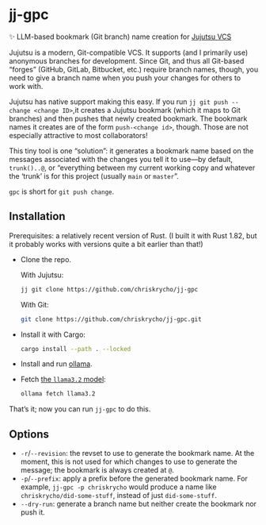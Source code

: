 # jj-gpc

✨ LLM-based bookmark (Git branch) name creation for [Jujutsu VCS][jj]

[jj]: https://github.com/martinvonz/jj

Jujutsu is a modern, Git-compatible VCS. It supports (and I primarily use) anonymous branches for development. Since Git, and thus all Git-based “forges” (GitHub, GitLab, Bitbucket, etc.) require branch names, though, you need to give a branch name when you push your changes for others to work with.

Jujutsu has native support making this easy. If you run `jj git push --change <change ID>`,it creates a Jujutsu bookmark (which it maps to Git branches) and then pushes that newly created bookmark. The bookmark names it creates are of the form `push-<change id>`, though. Those are not especially attractive to most collaborators!

This tiny tool is one “solution”: it generates a bookmark name based on the messages associated with the changes you tell it to use—by default, `trunk()..@`, or “everything between my current working copy and whatever the ‘trunk’ is for this project (usually `main` or `master`”.

`gpc` is short for `git push change`.

## Installation

Prerequisites: a relatively recent version of Rust. (I built it with Rust 1.82, but it probably works with versions quite a bit earlier than that!)

- Clone the repo.

    With Jujutsu:

    ```sh
    jj git clone https://github.com/chriskrycho/jj-gpc
    ```

    With Git:

    ```sh
    git clone https://github.com/chriskrycho/jj-gpc.git
    ```

- Install it with Cargo:

    ```sh
    cargo install --path . --locked
    ```

- Install and run [ollama][o].

- Fetch [the `llama3.2` model][model]:

    ```sh
    ollama fetch llama3.2
    ```

[o]: https://ollama.com
[model]: https://ollama.com/library/llama3.2

That’s it; now you can run `jj-gpc` to do this.

## Options

- `-r`/`--revision`: the revset to use to generate the bookmark name. At the moment, this is not used for which changes to use to generate the message; the bookmark is always created at `@`.
- `-p`/`--prefix`: apply a prefix before the generated bookmark name. For example, `jj-gpc -p chriskrycho` would produce a name like `chriskrycho/did-some-stuff`, instead of just `did-some-stuff`.
- `--dry-run`: generate a branch name but neither create the bookmark nor push it.
